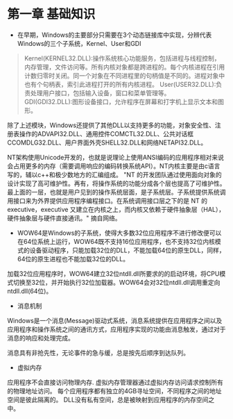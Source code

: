 # 第一章 基础知识

* 在早期，Windows的主要部分只需要在3个动态链接库中实现，分辨代表Windows的三个子系统，Kernel、User和GDI

> Kernel(KERNEL32.DLL):操作系统核心功能服务，包括进程与线程控制，内存管理，文件访问等。所有内核对象都是跨进程的。每个内核进程在引用计数归零时关闭。同一个对象在不同进程里的句柄值是不同的。进程对象中也有个句柄表，索引此进程打开的所有内核进程。
> User(USER32.DLL):负责处理用户接口，包括输入设备，窗口和菜单管理等。  
> GDI(GDI32.DLL):图形设备接口，允许程序在屏幕和打字机上显示文本和图形。  

除了上述模块，Windows还提供了其他DLL以支持更多的功能，对象安全性、注册表操作的ADVAPI32.DLL、通用控件COMCTL32.DLL、公共对话框CCOMDLG32.DLL、用户界面外壳SHELL32.DLL和网络NETAPI32.DLL。

NT架构使用Unicode开发的，也就是说理论上使用ANSI编码的应用程序相对来说会占用更多的内存（需要调用响应的编码转换系统API）。NT内核主要是由c语言写的，辅以c++和极少数地方的汇编组成。
"NT 的开发团队通过使用面向对象的设计实现了高可维护性。再有，将操作系统的功能分成各个层也提高了可维护性。最上面的一层，也就是用户见到的操作系统层面，是子系统层。子系统提供系统调用接口来为外界提供应用程序编程接口。在系统调用接口层之下的是 NT 的 executive，executive 又建立在内核之上，而内核又依赖于硬件抽象层（HAL），硬件抽象层与硬件直接通讯。"
摘自网络。

* WOW64是Windows的子系统，使得大多数32位应用程序不进行修改便可以在64位系统上运行，WOW64既不支持16位应用程序，也不支持32位内核模式的设备驱动程序，只能加载32位的DLL，不能加载64位的原生DLL，同样，64位的原生进程也不能加载32位的DLL。

加载32位应用程序时，WOW64建立32位ntdll.dll所要求的的启动环境，将CPU模式切换至32位，并开始执行32位加载器。WOW64会对32位ntdll.dll调用重定向ntdll.dll(64位)。

* 消息机制

Windows是一个消息(Message)驱动式系统，消息系统提供在应用程序之间以及应用程序和操作系统之间的通讯方式，应用程序实现的功能由消息触发，通过对于消息的响应和处理完成。

消息具有非抢先性，无论事件的急与缓，总是按先后顺序到达队列。

* 虚拟内存

应用程序不会直接访问物理内存.
虚拟内存管理器通过虚拟内存访问请求控制所有的物理地址访问。
每个应用程序都有独立的4GB寻址空间，不同程序之间的地址空间是彼此隔离的。
DLL没有私有空间，总是被映射到应用程序的内存空间之中。


